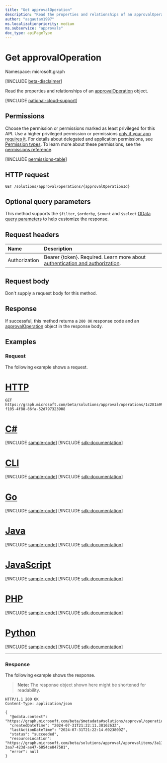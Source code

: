 ```yaml
---
title: "Get approvalOperation"
description: "Read the properties and relationships of an approvalOperation object."
author: "asgautam1997"
ms.localizationpriority: medium
ms.subservice: "approvals"
doc_type: apiPageType
---
```


# Get approvalOperation

Namespace: microsoft.graph

[!INCLUDE [beta-disclaimer](../../includes/beta-disclaimer.md)]

Read the properties and relationships of an [approvalOperation](../resources/approvaloperation.md) object.

[!INCLUDE [national-cloud-support](../../includes/global-only.md)]

## Permissions

Choose the permission or permissions marked as least privileged for this API. Use a higher privileged permission or permissions [only if your app requires it](/graph/permissions-overview#best-practices-for-using-microsoft-graph-permissions). For details about delegated and application permissions, see [Permission types](/graph/permissions-overview#permission-types). To learn more about these permissions, see the [permissions reference](/graph/permissions-reference).

<!-- { "blockType": "permissions", "name": "approvaloperation_get" } -->
[!INCLUDE [permissions-table](../includes/permissions/approvaloperation-get-permissions.md)]

## HTTP request

<!-- {
  "blockType": "ignored"
}
-->
``` http
GET /solutions/approval/operations/{approvalOperationId}
```

## Optional query parameters

This method supports the `$filter`, `$orderby`, `$count` and `$select` [OData query parameters](/graph/query-parameters) to help customize the response.

## Request headers

|Name|Description|
|:---|:---|
|Authorization|Bearer {token}. Required. Learn more about [authentication and authorization](/graph/auth/auth-concepts).|

## Request body

Don't supply a request body for this method.

## Response

If successful, this method returns a `200 OK` response code and an [approvalOperation](../resources/approvaloperation.md) object in the response body.

## Examples

### Request

The following example shows a request.
# [HTTP](#tab/http)
<!-- {
  "blockType": "request",
  "name": "get_approvaloperation"
}
-->
``` http
GET https://graph.microsoft.com/beta/solutions/approval/operations/1c281a99-f105-4f88-86fa-52d797323908
```

# [C#](#tab/csharp)
[!INCLUDE [sample-code](../includes/snippets/csharp/get-approvaloperation-csharp-snippets.md)]
[!INCLUDE [sdk-documentation](../includes/snippets/snippets-sdk-documentation-link.md)]

# [CLI](#tab/cli)
[!INCLUDE [sample-code](../includes/snippets/cli/get-approvaloperation-cli-snippets.md)]
[!INCLUDE [sdk-documentation](../includes/snippets/snippets-sdk-documentation-link.md)]

# [Go](#tab/go)
[!INCLUDE [sample-code](../includes/snippets/go/get-approvaloperation-go-snippets.md)]
[!INCLUDE [sdk-documentation](../includes/snippets/snippets-sdk-documentation-link.md)]

# [Java](#tab/java)
[!INCLUDE [sample-code](../includes/snippets/java/get-approvaloperation-java-snippets.md)]
[!INCLUDE [sdk-documentation](../includes/snippets/snippets-sdk-documentation-link.md)]

# [JavaScript](#tab/javascript)
[!INCLUDE [sample-code](../includes/snippets/javascript/get-approvaloperation-javascript-snippets.md)]
[!INCLUDE [sdk-documentation](../includes/snippets/snippets-sdk-documentation-link.md)]

# [PHP](#tab/php)
[!INCLUDE [sample-code](../includes/snippets/php/get-approvaloperation-php-snippets.md)]
[!INCLUDE [sdk-documentation](../includes/snippets/snippets-sdk-documentation-link.md)]

# [Python](#tab/python)
[!INCLUDE [sample-code](../includes/snippets/python/get-approvaloperation-python-snippets.md)]
[!INCLUDE [sdk-documentation](../includes/snippets/snippets-sdk-documentation-link.md)]

---


### Response

The following example shows the response.
> **Note:** The response object shown here might be shortened for readability.
<!-- {
  "blockType": "response",
  "truncated": true,
  "@odata.type": "microsoft.graph.approvalOperation"
}
-->
``` http
HTTP/1.1 200 OK
Content-Type: application/json

{
  "@odata.context": "https://graph.microsoft.com/beta/$metadata#solutions/approval/operations/$entity",
  "createdDateTime": "2024-07-31T21:22:11.3816263Z",
  "lastActionDateTime": "2024-07-31T21:22:14.6923809Z",
  "status": "succeeded",
  "resourceLocation": "https://graph.microsoft.com/beta/solutions/approval/approvalitems/3a11d210-3aa7-423d-ae47-6854ce847581",
  "error": null
}
```

